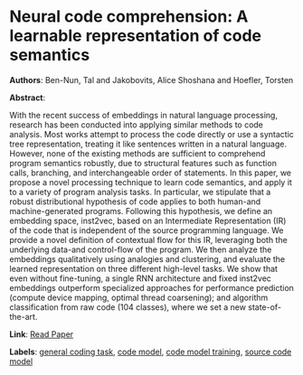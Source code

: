 # Neural code comprehension: A learnable representation of code semantics

**Authors**: Ben-Nun, Tal and Jakobovits, Alice Shoshana and Hoefler, Torsten

**Abstract**:

With the recent success of embeddings in natural language processing, research has been conducted into applying similar methods to code analysis. Most works attempt to process the code directly or use a syntactic tree representation, treating it like sentences written in a natural language. However, none of the existing methods are sufficient to comprehend program semantics robustly, due to structural features such as function calls, branching, and interchangeable order of statements. In this paper, we propose a novel processing technique to learn code semantics, and apply it to a variety of program analysis tasks. In particular, we stipulate that a robust distributional hypothesis of code applies to both human-and machine-generated programs. Following this hypothesis, we define an embedding space, inst2vec, based on an Intermediate Representation (IR) of the code that is independent of the source programming language. We provide a novel definition of contextual flow for this IR, leveraging both the underlying data-and control-flow of the program. We then analyze the embeddings qualitatively using analogies and clustering, and evaluate the learned representation on three different high-level tasks. We show that even without fine-tuning, a single RNN architecture and fixed inst2vec embeddings outperform specialized approaches for performance prediction (compute device mapping, optimal thread coarsening); and algorithm classification from raw code (104 classes), where we set a new state-of-the-art.

**Link**: [Read Paper](https://dl.acm.org/doi/pdf/10.5555/3327144.3327276)

**Labels**: [general coding task](../../labels/general_coding_task.md), [code model](../../labels/code_model.md), [code model training](../../labels/code_model_training.md), [source code model](../../labels/source_code_model.md)
